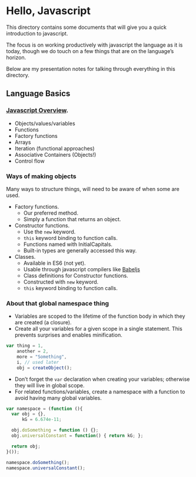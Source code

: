 Hello, Javascript
=================

This directory contains some documents that will give you a quick introduction to javascript.

The focus is on working productively with javascript the language as it is today, though we do touch on a few things that are on the language’s horizon.

Below are my presentation notes for talking through everything in this directory.

## Language Basics

### [Javascript Overview](javascript-overview.md).

- Objects/values/variables
- Functions
- Factory functions
- Arrays
- Iteration (functional approaches)
- Associative Containers (Objects!)
- Control flow

### Ways of making objects

Many ways to structure things, will need to be aware of when some are used.

- Factory functions.
  - Our preferred method.
  - Simply a function that returns an object.
- Constructor functions.
  - Use the `new` keyword.
  - `this` keyword binding to function calls.
  - Functions named with InitialCapitals.
  - Built-in types are generally accessed this way.
- Classes.
  - Available in ES6 (not yet).
  - Usable through javascript compilers like [Babeljs](http://babeljs.io/)
  - Class definitions for Constructor functions.
  - Constructed with `new` keyword.
  - `this` keyword binding to function calls.

### About that global namespace thing

- Variables are scoped to the lifetime of the function body in which they are created (a closure).
- Create all your variables for a given scope in a single statement. This prevents surprises and enables minification.

```javascript
var thing = 1,
    another = 2,
    more = "Something",
    i, // used later
    obj = createObject();
```

- Don’t forget the `var` declaration when creating your variables; otherwise they will live in global scope.
- For related functions/variables, create a namespace with a function to avoid having many global variables.

```javascript
var namespace = (function (){
  var obj = {},
      kG = 6.674e-11;

  obj.doSomething = function () {};
  obj.universalConstant = function() { return kG; };

  return obj;
}());

namespace.doSomething();
namespace.universalConstant();
```
